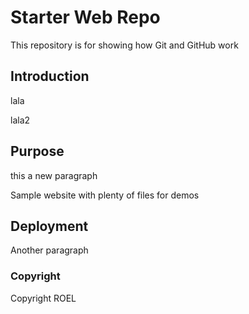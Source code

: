 # Starter Web Repo

This repository is for showing how Git and GitHub work

## Introduction

lala

lala2

## Purpose

this a new paragraph

Sample website with plenty of files for demos

## Deployment

Another paragraph

### Copyright

Copyright ROEL
